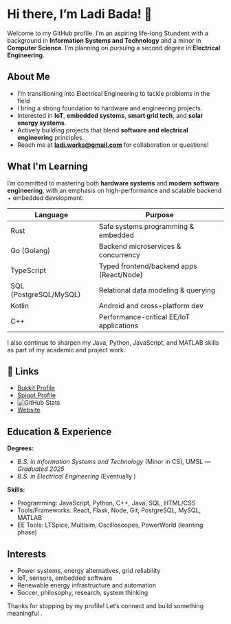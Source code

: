 # Hi there, I’m Ladi Bada! 👋

Welcome to my GitHub profile. I’m an aspiring life-long Stundent with a background in **Information Systems and Technology** and a minor in **Computer Science**. I’m planning on pursuing a second degree in **Electrical Engineering**.

##  About Me

-  I’m transitioning into Electrical Engineering to tackle problems in the field 
-  I bring a strong foundation to hardware and engineering projects.
-  Interested in **IoT**, **embedded systems**, **smart grid tech**, and **solar energy systems**.
-  Actively building projects that blend **software and electrical engineering** principles.
-  Reach me at **ladi.works@gmail.com** for collaboration or questions!

##  What I'm Learning

I’m committed to mastering both **hardware systems** and **modern software engineering**, with an emphasis on high-performance and scalable backend + embedded development:

| Language     | Purpose                                    |
|--------------|--------------------------------------------|
| Rust         | Safe systems programming & embedded        |
| Go (Golang)  | Backend microservices & concurrency        |
| TypeScript   | Typed frontend/backend apps (React/Node)   |
| SQL (PostgreSQL/MySQL) | Relational data modeling & querying |
| Kotlin       | Android and cross-platform dev             |
| C++          | Performance-critical EE/IoT applications   |

I also continue to sharpen my Java, Python, JavaScript, and MATLAB skills as part of my academic and project work.

## 🔗 Links

- [Bukkit Profile](https://bukkit.org/members/rumaboylotti.91393962/)
- [Spigot Profile](https://www.spigotmc.org/members/ruhmahboylotti.1472413/)
- ![GitHub Stats](https://github-readme-stats.vercel.app/api?username=RumaboyLotti&show_icons=true&theme=calm_pink)
- [Website](https://www.ladibada.com)

##  Education & Experience

**Degrees:**
-  *B.S. in Information Systems and Technology* (Minor in CS), UMSL — *Graduated 2025*
-  *B.S. in Electrical Engineering*  (Eventually )


**Skills:**
- Programming: JavaScript, Python, C++, Java, SQL, HTML/CSS
- Tools/Frameworks: React, Flask, Node, Git, PostgreSQL, MySQL, MATLAB
- EE Tools: LTSpice, Multisim, Oscilloscopes, PowerWorld (learning phase)

##  Interests

-  Power systems, energy alternatives, grid reliability
-  IoT, sensors, embedded software
-  Renewable energy infrastructure and automation
-  Soccer, philosophy, research, system thinking

Thanks for stopping by my profile! Let’s connect and build something meaningful .




